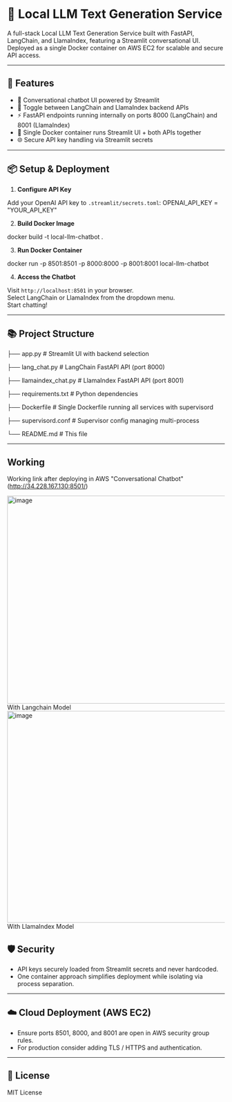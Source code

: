 # 🤖 Local LLM Text Generation Service

A full-stack Local LLM Text Generation Service built with FastAPI, LangChain, and LlamaIndex, featuring a Streamlit conversational UI. Deployed as a single Docker container on AWS EC2 for scalable and secure API access.

---

## 🚀 Features

- 💬 Conversational chatbot UI powered by Streamlit  
- 🧠 Toggle between LangChain and LlamaIndex backend APIs  
- ⚡️ FastAPI endpoints running internally on ports 8000 (LangChain) and 8001 (LlamaIndex)  
- 🐳 Single Docker container runs Streamlit UI + both APIs together  
- 🌐 Secure API key handling via Streamlit secrets  

---

## 📦 Setup & Deployment

1. **Configure API Key**  

  Add your OpenAI API key to `.streamlit/secrets.toml`:
  OPENAI_API_KEY = "YOUR_API_KEY"
   
2. **Build Docker Image**  
 
 docker build -t local-llm-chatbot .

3. **Run Docker Container**  

 docker run -p 8501:8501 -p 8000:8000 -p 8001:8001 local-llm-chatbot

4. **Access the Chatbot**  

 Visit `http://localhost:8501` in your browser.  
 Select LangChain or LlamaIndex from the dropdown menu.  
 Start chatting!

---

## 📚 Project Structure


├── app.py # Streamlit UI with backend selection

├── lang_chat.py # LangChain FastAPI API (port 8000)

├── llamaindex_chat.py # LlamaIndex FastAPI API (port 8001)

├── requirements.txt # Python dependencies

├── Dockerfile # Single Dockerfile running all services with supervisord

├── supervisord.conf # Supervisor config managing multi-process

└── README.md # This file


---
## Working 
Working link after deploying in AWS "Conversational Chatbot"(http://34.228.167.130:8501/)

<img width="683" height="482" alt="image" src="https://github.com/user-attachments/assets/72998995-8d0d-40ba-ba5f-0be8970599a5" />
With Langchain Model

<img width="656" height="491" alt="image" src="https://github.com/user-attachments/assets/0f3081bc-c616-4b9c-bc7f-a545e3ff528a" />
With LlamaIndex Model




## 🛡️ Security

- API keys securely loaded from Streamlit secrets and never hardcoded.
- One container approach simplifies deployment while isolating via process separation.

---

## ☁️ Cloud Deployment (AWS EC2)

- Ensure ports 8501, 8000, and 8001 are open in AWS security group rules.
- For production consider adding TLS / HTTPS and authentication.

---

## 🏁 License

MIT License  
